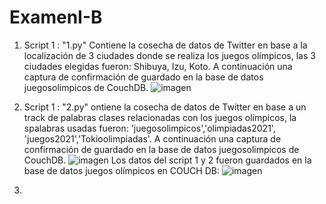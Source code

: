 # ExamenI-B

1. Script 1 : "1.py"
  Contiene la cosecha de datos de Twitter en base a la localización de 3 ciudades donde se realiza los juegos olímpicos, las 3 ciudades elegidas fueron: Shibuya, Izu, Koto. A continuación una captura de confirmación de guardado en la base de datos juegosolimpicos de CouchDB.
  ![imagen](https://user-images.githubusercontent.com/58041267/127720760-2eed77f0-43df-437e-bfc8-2d4d46440cc8.png)

2. Script 1 : "2.py"
  ontiene la cosecha de datos de Twitter en base a un track de palabras clases relacionadas con los juegos olímpicos, la spalabras usadas fueron: 'juegosolimpicos','olimpiadas2021', 'juegos2021','Tokioolimpiadas'.  A continuación una captura de confirmación de guardado en la base de datos juegosolimpicos de CouchDB.
  ![imagen](https://user-images.githubusercontent.com/58041267/127720889-55ad31ce-b07c-4454-a215-ff9f12f8c9a3.png)
Los datos del script 1 y 2 fueron guardados en la base de datos juegos olímpicos en COUCH DB:
  ![imagen](https://user-images.githubusercontent.com/58041267/127720868-560cead0-a4d8-4740-9fc6-7b4e35f13df2.png)

3. 
